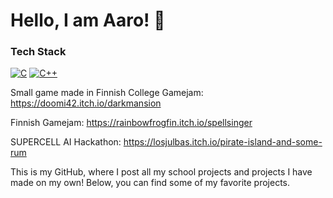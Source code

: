 # Hello, I am Aaro! 👋

### Tech Stack
[![C](https://skillicons.dev/icons?i=c)]()  [![C++](https://skillicons.dev/icons?i=cpp)]()


Small game made in Finnish College Gamejam: https://doomi42.itch.io/darkmansion

Finnish Gamejam: https://rainbowfrogfin.itch.io/spellsinger

SUPERCELL AI Hackathon: https://losjulbas.itch.io/pirate-island-and-some-rum

This is my GitHub, where I post all my school projects and projects I have made on my own!
Below, you can find some of my favorite projects.
